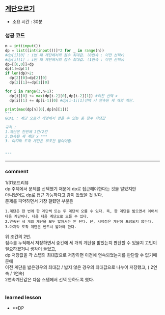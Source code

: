 
## [계단오르기](https://www.acmicpc.net/problem/2579)
* 소요 시간 : 30분


### 성공 코드
```python
n = int(input())
dp = list([int(input())]*2 for _ in range(n))
#dp[i][0] : i번 째 계단에서의 점수 최대값. (0연속 : 이전 선택x)
#dp[i][1] : i번 째 계단에서의 점수 최대값. (1연속 : 이전 선택o)
dp=[[0,0]]+dp
dp[1]=dp[1]
if len(dp)>2:
  dp[2][0]=dp[2][0]
  dp[2][1]+=dp[1][0]

for i in range(3,n+1):
  dp[i][0] += max(dp[i-2][0],dp[i-2][1]) #이전 선택 x
  dp[i][1] += dp[i-1][0] #dp[i-1][1]선택 시 연속된 세 개의 계단.

print(max(dp[n][0],dp[n][1]))
"""
GOAL : 계단 오르기 게임에서 얻을 수 있는 총 점수 최댓값

규칙 : 
1.계단은 한번에 1칸/2칸 
2.연속된 세 계단 x ***
3. 마지막 도착 계단은 무조건 밟아야함.


"""

```



----------------------------------------------------------------------------
### comment 
      
1/31코드리뷰  
dp 주제에서 문제를 선택했기 때문에 dp로 접근해야한다는 것을 알았지만  
아니었어도 dp로 접근 가능하다고 감이 왔었을 것 같다.  
문제를 파악하면서 가장 걸렸던 부분은  
>
    1.계단은 한 번에 한 계단씩 또는 두 계단씩 오를 수 있다. 즉, 한 계단을 밟으면서 이어서 다음 계단이나, 다음 다음 계단으로 오를 수 있다.  
    2.연속된 세 개의 계단을 모두 밟아서는 안 된다. 단, 시작점은 계단에 포함되지 않는다.  
    3.마지막 도착 계단은 반드시 밟아야 한다.  

위 조건의 2번.  
점수를 누적해서 저장하면서 중간에 세 개의 계단을 밟았는지 판단할 수 있을지 고민이 필요하겠거니 생각이 들었고,  
dp 저장값을 각 스텝의 최대값으로 저장하면 이전에 연속되었는지를 판단할 수 없기때문에  
이전 계단을 밟은경우의 최대값 / 밟지 않은 경우의 최대값으로 나누어 저장했고, ( 2연속 / 1연속)  
2연속계단값은 다음 스텝에서 선택 못하도록 했다.  



#
#
 ### learned lesson
 
* **DP
#
#
 
 
 
 
 
